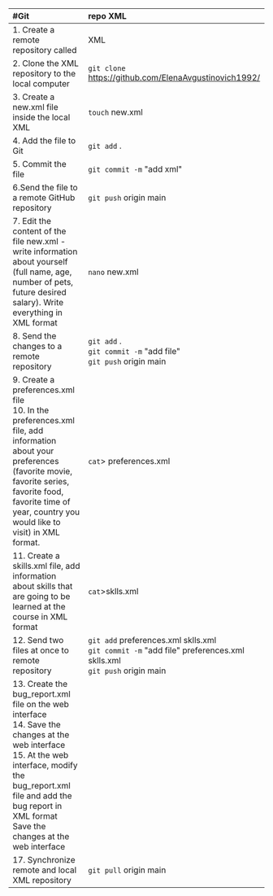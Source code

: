 
 #Git                                                                                                                                                                                                                                   | repo XML                                                                                                                             |
:---------------------------------------------------------------------------------------------------------------------------------------------------------------------------------------------------------------------------------------|:-------------------------------------------------------------------------------------------------------------------------------------
| 1. Create a remote repository called                                                                                                                                                                                                   | XML                                                                                                                                  |
| 2. Clone the XML repository to the local computer                                                                                                                                                                                      | ```git clone``` https://github.com/ElenaAvgustinovich1992/                                                                                 |
| 3. Create a new.xml file inside the local XML                                                                                                                                                                                          | ```touch``` new.xml                                                                                                                        |
| 4. Add the file to Git                                                                                                                                                                                                                 | ```git add``` .                                                                                                                            |
| 5. Commit the file                                                                                                                                                                                                                     | ```git commit -m``` "add xml"                                                                                                              |
| 6.Send the file to a remote GitHub repository                                                                                                                                                                                          | ```git push``` origin main                                                                                                                 |
| 7. Edit the content of the file new.xml - write information about yourself (full name, age, number of pets, future desired salary). Write everything in XML format                                                                     | ```nano``` new.xml                                                                                                                         |
| 8. Send the changes to a remote repository                                                                                                                                                                                             | ```git add``` .<br/>```git commit -m``` "add file"<br/>```git push``` origin main                                                         |
| 9. Create a preferences.xml file <br/> 10. In the preferences.xml file, add information about your preferences (favorite movie, favorite series, favorite food, favorite time of year, country you would like to visit) in XML format. | ```cat```> preferences.xml                                                                                                           |  
| 11. Create a skills.xml file, add information about skills that are going to be learned at the course in XML format                                                                                                                    | ```cat```>sklls.xml                                                                                                                  |
| 12. Send two files at once to remote repository                                                                                                                                                                                        | ```git add``` preferences.xml sklls.xml<br/> ```git commit -m``` "add file" preferences.xml sklls.xml<br/>```git push``` origin main |
| 13. Create the bug_report.xml file on the web interface<br/>14. Save the changes at the web interface<br/> 15. At the web interface, modify the bug_report.xml file and add the bug report in XML format<br/> Save the changes at the web interface|                                                                                                                                      | 
| 17. Synchronize remote and local XML repository | ```git pull``` origin main                                                                                                           |








